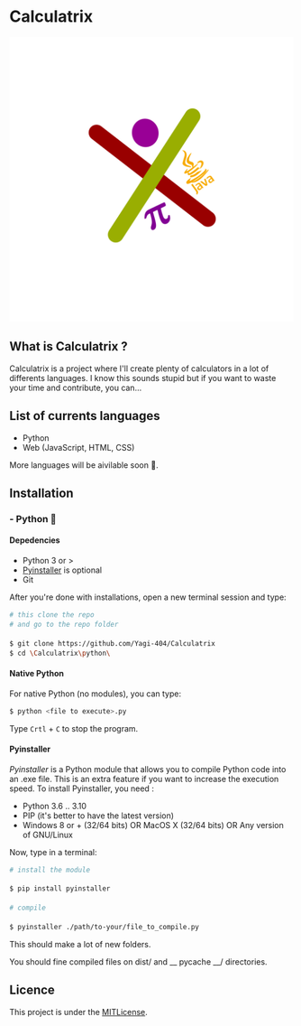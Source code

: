 # Calculatrix

![logoCalculatrix](https://raw.githubusercontent.com/Yagi-404/Calculatrix/3602494affe10d7c1e541ac537df5e0ba7b55130/assets/logo.svg)

## What is Calculatrix ?

Calculatrix is a project where I'll create plenty of calculators in a lot of differents languages.
I know this sounds stupid but if you want to waste your time and contribute, you can...

## List of currents languages

- Python
- Web (JavaScript, HTML, CSS)

More languages will be aivilable soon 👀.

## Installation

### - Python 🐍

#### Depedencies

- Python 3 or >
- [Pyinstaller](https://pypi.org/project/pyinstaller/) is optional
- Git

After you're done with installations, open a new terminal session and type:

```sh
# this clone the repo
# and go to the repo folder

$ git clone https://github.com/Yagi-404/Calculatrix
$ cd \Calculatrix\python\
```

#### Native Python

For native Python (no modules), you can type:
```sh
$ python <file to execute>.py
```

Type `Crtl` + `C` to stop the program.

#### Pyinstaller

*Pyinstaller* is a Python module that allows you to compile Python code into an .exe file.
This is an extra feature if you want to increase the execution speed.
To install Pyinstaller, you need :

- Python 3.6 .. 3.10
- PIP (it's better to have the latest version)
- Windows 8 or + (32/64 bits) 
OR
MacOS X (32/64 bits)
OR
Any version of GNU/Linux

Now, type in a terminal:
```sh
# install the module

$ pip install pyinstaller

# compile

$ pyinstaller ./path/to-your/file_to_compile.py
```
This should make a lot of new folders.

You should fine compiled files on dist/ and __ pycache __/ directories.

<!-- ### Java

#### Dependecies

- Java JRE 8 or >
- Git

After you're done with installations, open a new terminal session
and type :

```sh
$ git clone https://github.com/Yagi-404/Calculatrix
$ cd .\Calculatrix\java
```

#### Execution

Type in the terminal :

```sh
$ javac *.java
$ java Main
``` -->

## Licence

This project is under the [MITLicense](https://mit-license.org/).
